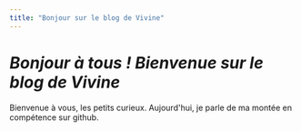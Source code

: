 ```yaml
---
title: "Bonjour sur le blog de Vivine"
---
```


# *Bonjour à tous ! Bienvenue sur le blog de Vivine* #

Bienvenue à vous, les petits curieux. Aujourd'hui, je parle de ma montée en compétence sur github.
